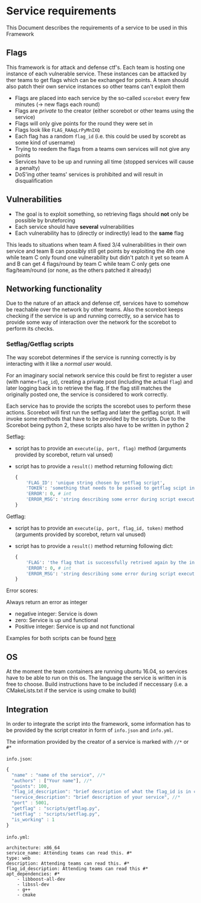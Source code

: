 # Service requirements

This Document describes the requirements of a service to be used in this Framework

## Flags

This framework is for attack and defense ctf's. Each team is hosting one instance of each vulnerable service. These instances can be attacked by ther teams to get flags which can be exchanged for points. A team should also patch their own service instances so other teams can't exploit them

- Flags are placed into each service by the so-called `scorebot` every few minutes (-> new flags each round)
- Flags are *private* to the creator (either scorebot or other teams using the service)
- Flags will only give points for the round they were set in
- Flags look like `FLAG_RAAqLrPyMnIXQ`
- Each flag has a random `flag_id` (i.e. this could be used by scorebt as some kind of username)
- Trying to reedem the flags from a teams own services will not give any points
- Services have to be up and running all time (stopped services will cause a penalty)
- DoS'ing other teams' services is prohibited and will result in disqualification

## Vulnerabilities

- The goal is to exploit something, so retrieving flags should __not__ only be possible by bruteforcing
- Each service should have __several__ vulnerabilities
- Each vulnerability has to (directly or indirectly) lead to the __same__ flag

This leads to situations when team A fixed 3/4 vulnerabilities in their own service and team B can possibly still get points by exploiting the 4th one while team C only found one vulnerability but didn't patch it yet so team A and B can get 4 flags/round by team C while team C only gets one flag/team/round (or none, as the others patched it already)

## Networking functionality

Due to the nature of an attack and defense ctf, services have to somehow be reachable over the network by other teams. Also the scorebot keeps checking if the service is up and running correctly, so a service has to provide some way of interaction over the network for the scorebot to perform its checks.

### Setflag/Getflag scripts

The way scorebot determines if the service is running correctly is by interacting with it like a *normal user* would.

For an imaginary social network service this could be first to register a user (with name=`flag_id`), creating a private post (including the actual `flag`) and later logging back in to retrieve the flag. If the flag still matches the originally posted one, the service is considered to work correctly.

Each service has to provide the scripts the scorebot uses to perform these actions. Scorebot will first run the setflag and later the getflag script. It will invoke some methods that have to be provided by the scripts.
Due to the Scorebot being python 2, these scripts also have to be written in python 2

Setflag:

- script has to provide an `execute(ip, port, flag)` method (arguments provided by scorebot, return val unsed)
- script has to provide a `result()` method returning following dict:

    ```python
    {
        'FLAG_ID': 'unique string chosen by setflag script',  
        'TOKEN': 'something that needs to be passed to getflag scipt in order for it to work (type does not matter)',
        'ERROR': 0, # int
        'ERROR_MSG': 'string describing some error during script execution (may be empty)'
    }
    ```

Getflag:

- script has to provide an `execute(ip, port, flag_id, token)` method (arguments provided by scorebot, return val unused)
- script has to provide a `result()` method returning following dict:

    ```python
    {
        'FLAG': 'the flag that is successfully retrived again by the interaction between script and service',
        'ERROR': 0, # int
        'ERROR_MSG': 'string describing some error during script execution (may be empty)'
    }
    ```

Error scores:

Always return an error as integer

- negative integer: Service is down
- zero: Service is up und functional
- Positive integer: Service is up and not functional

Examples for both scripts can be found [here](https://github.com/hsasctf/lxctf/blob/master/services/2019/logserver/scripts/)

## OS

At the moment the team containers are running ubuntu 16.04, so services have to be able to run on this os. The language the service is written in is free to choose. Build instructions have to be included if neccessary (i.e. a CMakeLists.txt if the service is using cmake to build)

## Integration

In order to integrate the script into the framework, some information has to be provided by the script creator in form of `info.json` and `info.yml`.

The information provided by the creator of a service is marked with `//*` or `#*`

`info.json`:

```JavaScript
{
  "name" : "name of the service", //*
  "authors" : ["Your name"], //*
  "points": 100, 
  "flag_id_description": "brief description of what the flag_id is in context of the service (i.e. username)", //*
  "service_description": "brief description of your service", //*
  "port" : 5001,
  "getflag" : "scripts/getflag.py",
  "setflag" : "scripts/setflag.py",
  "is_working" : 1
}
```

`info.yml`:

```YML
architecture: x86_64
service_name: Attending teams can read this. #*
type: web
description: Attending teams can read this. #*
flag_id_description: Attending teams can read this #*
apt_dependencies: #*
    - libboost-all-dev
    - libssl-dev
    - g++
    - cmake
```
